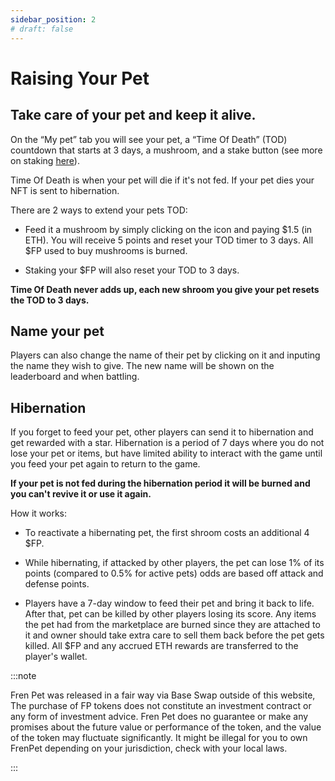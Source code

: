 ```yaml
---
sidebar_position: 2
# draft: false
---
```


# Raising Your Pet

## Take care of your pet and keep it alive.

On the “My pet” tab you will see your pet, a “Time Of Death” (TOD) countdown that starts at 3 days, a mushroom, and a stake button (see more on staking [here](/#stake)).

Time Of Death is when your pet will die if it's not fed. If your pet dies your NFT is sent to hibernation.

There are 2 ways to extend your pets TOD:

-   Feed it a mushroom by simply clicking on the icon and paying $1.5 (in ETH). You will receive 5 points and reset your TOD timer to 3 days. All $FP used to buy mushrooms is burned.
    

-   Staking your $FP will also reset your TOD to 3 days.
    

**Time Of Death never adds up, each new shroom you give your pet resets the TOD to 3 days.**

## Name your pet

Players can also change the name of their pet by clicking on it and inputing the name they wish to give. The new name will be shown on the leaderboard and when battling.

## Hibernation

If you forget to feed your pet, other players can send it to hibernation and get rewarded with a star. Hibernation is a period of 7 days where you do not lose your pet or items, but have limited ability to interact with the game until you feed your pet again to return to the game.

**If your pet is not fed during the hibernation period it will be burned and you can't revive it or use it again.**

How it works:

-   To reactivate a hibernating pet, the first shroom costs an additional 4 $FP.
    

-   While hibernating, if attacked by other players, the pet can lose 1% of its points (compared to 0.5% for active pets) odds are based off attack and defense points.
    

-   Players have a 7-day window to feed their pet and bring it back to life. After that, pet can be killed by other players losing its score. Any items the pet had from the marketplace are burned since they are attached to it and owner should take extra care to sell them back before the pet gets killed. All $FP and any accrued ETH rewards are transferred to the player's wallet.

:::note

Fren Pet was released in a fair way via Base Swap outside of this website, The purchase of FP tokens does not constitute an investment contract or any form of investment advice. Fren Pet does no guarantee or make any promises about the future value or performance of the token, and the value of the token may fluctuate significantly. It might be illegal for you to own FrenPet depending on your jurisdiction, check with your local laws.

:::
